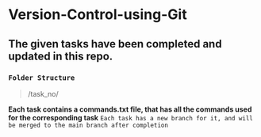 # Version-Control-using-Git
## The given tasks have been completed and updated in this repo.

### `Folder Structure`
>/task_no/

**Each task contains a commands.txt file, that has all the commands used for the corresponding task**
`Each task has a new branch for it, and will be merged to the main branch after completion`
